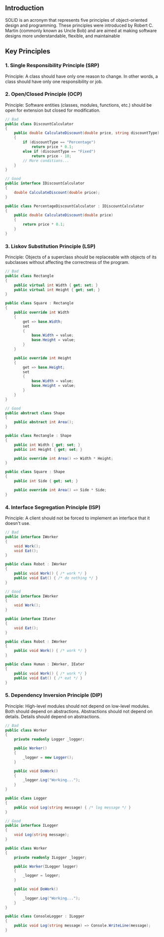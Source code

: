 ## Introduction
SOLID is an acronym that represents five principles of object-oriented design and programming. These principles were introduced by Robert C. Martin (commonly known as Uncle Bob) and are aimed at making software designs more understandable, flexible, and maintainable
## Key Principles

### 1. Single Responsibility Principle (SRP)
Principle: A class should have only one reason to change. In other words, a class should have only one responsibility or job.

### 2. Open/Closed Principle (OCP)
Principle: Software entities (classes, modules, functions, etc.) should be open for extension but closed for modification.

```csharp
// Bad
public class DiscountCalculator
{
    public double CalculateDiscount(double price, string discountType)
    {
        if (discountType == "Percentage")
            return price * 0.1;
        else if (discountType == "Fixed")
            return price - 10;
        // More conditions...
    }
}

// Good
public interface IDiscountCalculator
{
    double CalculateDiscount(double price);
}

public class PercentageDiscountCalculator : IDiscountCalculator
{
    public double CalculateDiscount(double price)
    {
        return price * 0.1;
    }
}
```

### 3. Liskov Substitution Principle (LSP)
Principle: Objects of a superclass should be replaceable with objects of its subclasses without affecting the correctness of the program.


```csharp
// Bad
public class Rectangle
{
    public virtual int Width { get; set; }
    public virtual int Height { get; set; }
}

public class Square : Rectangle
{
    public override int Width
    {
        get => base.Width;
        set
        {
            base.Width = value;
            base.Height = value;
        }
    }

    public override int Height
    {
        get => base.Height;
        set
        {
            base.Width = value;
            base.Height = value;
        }
    }
}

// Good
public abstract class Shape
{
    public abstract int Area();
}

public class Rectangle : Shape
{
    public int Width { get; set; }
    public int Height { get; set; }

    public override int Area() => Width * Height;
}

public class Square : Shape
{
    public int Side { get; set; }

    public override int Area() => Side * Side;
}
```

### 4. Interface Segregation Principle (ISP)
Principle: A client should not be forced to implement an interface that it doesn't use.

```csharp
// Bad
public interface IWorker
{
    void Work();
    void Eat();
}

public class Robot : IWorker
{
    public void Work() { /* work */ }
    public void Eat() { /* do nothing */ }
}

// Good
public interface IWorker
{
    void Work();
}

public interface IEater
{
    void Eat();
}

public class Robot : IWorker
{
    public void Work() { /* work */ }
}

public class Human : IWorker, IEater
{
    public void Work() { /* work */ }
    public void Eat() { /* eat */ }
}
```


### 5. Dependency Inversion Principle (DIP)
Principle: High-level modules should not depend on low-level modules. Both should depend on abstractions. Abstractions should not depend on details. Details should depend on abstractions.

```csharp
// Bad
public class Worker
{
    private readonly Logger _logger;

    public Worker()
    {
        _logger = new Logger();
    }

    public void DoWork()
    {
        _logger.Log("Working...");
    }
}

public class Logger
{
    public void Log(string message) { /* log message */ }
}

// Good
public interface ILogger
{
    void Log(string message);
}

public class Worker
{
    private readonly ILogger _logger;

    public Worker(ILogger logger)
    {
        _logger = logger;
    }

    public void DoWork()
    {
        _logger.Log("Working...");
    }
}

public class ConsoleLogger : ILogger
{
    public void Log(string message) => Console.WriteLine(message);
}
```
